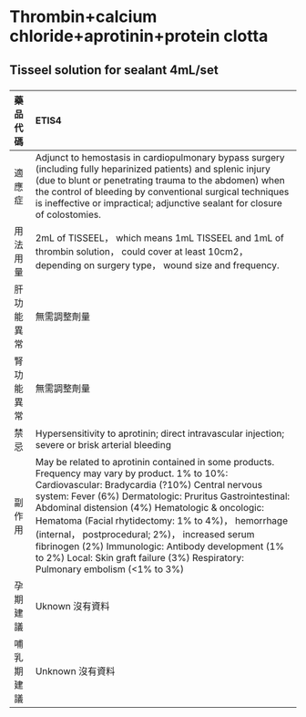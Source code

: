 # Thrombin+calcium chloride+aprotinin+protein clotta

## Tisseel solution for sealant 4mL/set

##### 

| 藥品代碼   | ETIS4                                                                                                                                                                                                                                                                                                                                                                                                                                                                                                               |
|:-----------|:--------------------------------------------------------------------------------------------------------------------------------------------------------------------------------------------------------------------------------------------------------------------------------------------------------------------------------------------------------------------------------------------------------------------------------------------------------------------------------------------------------------------|
| 適應症     | Adjunct to hemostasis in cardiopulmonary bypass surgery (including fully heparinized patients) and splenic injury (due to blunt or penetrating trauma to the abdomen) when the control of bleeding by conventional surgical techniques is ineffective or impractical; adjunctive sealant for closure of colostomies.                                                                                                                                                                                                |
| 用法用量   | 2mL of TISSEEL， which means 1mL TISSEEL and 1mL of thrombin solution， could cover at least 10cm2， depending on surgery type， wound size and frequency.                                                                                                                                                                                                                                                                                                                                                          |
| 肝功能異常 | 無需調整劑量                                                                                                                                                                                                                                                                                                                                                                                                                                                                                                        |
| 腎功能異常 | 無需調整劑量                                                                                                                                                                                                                                                                                                                                                                                                                                                                                                        |
| 禁忌       | Hypersensitivity to aprotinin; direct intravascular injection; severe or brisk arterial bleeding                                                                                                                                                                                                                                                                                                                                                                                                                    |
| 副作用     | May be related to aprotinin contained in some products. Frequency may vary by product. 1% to 10%: Cardiovascular: Bradycardia (?10%) Central nervous system: Fever (6%) Dermatologic: Pruritus Gastrointestinal: Abdominal distension (4%) Hematologic & oncologic: Hematoma (Facial rhytidectomy: 1% to 4%)， hemorrhage (internal， postprocedural; 2%)， increased serum fibrinogen (2%) Immunologic: Antibody development (1% to 2%) Local: Skin graft failure (3%) Respiratory: Pulmonary embolism (<1% to 3%) |
| 孕期建議   | Uknown 沒有資料                                                                                                                                                                                                                                                                                                                                                                                                                                                                                                     |
| 哺乳期建議 | Unknown 沒有資料                                                                                                                                                                                                                                                                                                                                                                                                                                                                                                    |

